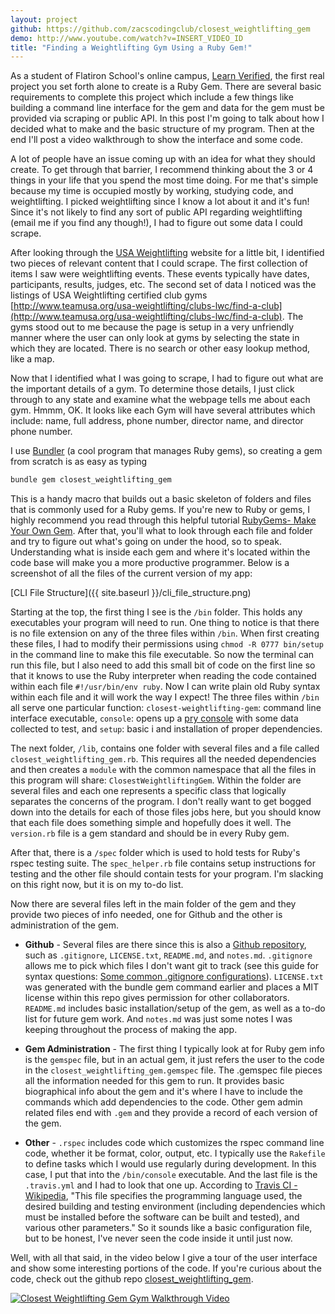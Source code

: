```yaml
---
layout: project
github: https://github.com/zacscodingclub/closest_weightlifting_gem
demo: http://www.youtube.com/watch?v=INSERT_VIDEO_ID
title: "Finding a Weightlifting Gym Using a Ruby Gem!"
---
```


As a student of Flatiron School's online campus, [Learn Verified](https://learn.co/with/zacscodingclub), the first real project you set forth alone to create is a Ruby Gem.  There are several basic requirements to complete this project which include a few things like building a command line interface for the gem and data for the gem must be provided via scraping or public API.  In this post I'm going to talk about how I decided what to make and the basic structure of my program.  Then at the end I'll post a video walkthrough to show the interface and some code.  

A lot of people have an issue coming up with an idea for what they should create.  To get through that barrier, I recommend thinking about the 3 or 4 things in your life that you spend the most time doing. For me that's simple because my time is occupied mostly by working, studying code, and weightlifting.  I picked weightlifting since I know a lot about it and it's fun! Since it's not likely to find any sort of public API regarding weightlifting (email me if you find any though!), I had to figure out some data I could scrape.

After looking through the [USA Weightlifting](http://usaweightlifting.com) website for a little bit, I identified two pieces of relevant content that I could scrape.  The first collection of items I saw were weightlifting events.  These events typically have dates, participants, results, judges, etc.  The second set of data I noticed was the listings of USA Weightlifting certified club gyms [http://www.teamusa.org/usa-weightlifting/clubs-lwc/find-a-club](http://www.teamusa.org/usa-weightlifting/clubs-lwc/find-a-club).  The gyms stood out to me because the page is setup in a very unfriendly manner where the user can only look at gyms by selecting the state in which they are located.  There is no search or other easy lookup method, like a map.

Now that I identified what I was going to scrape, I had to figure out what are the important details of a gym.  To determine those details, I just click through to any state and examine what the webpage tells me about each gym.  Hmmm, OK.  It looks like each Gym will have several attributes which include: name, full address, phone number, director name, and director phone number.

I use [Bundler](http://bundler.io/) (a cool program that manages Ruby gems), so creating a gem from scratch is as easy as typing
```bash
bundle gem closest_weightlifting_gem
```
This is a handy macro that builds out a basic skeleton of folders and files that is commonly used for a Ruby gems.  If you're new to Ruby or gems, I highly recommend you read through this helpful tutorial [RubyGems- Make Your Own Gem](http://guides.rubygems.org/make-your-own-gem/).  After that, you'll what to look through each file and folder and try to figure out what's going on under the hood, so to speak.  Understanding what is inside each gem and where it's located within the code base will make you a more productive programmer.  Below is a screenshot of all the files of the current version of my app:

[CLI File Structure]({{ site.baseurl }}/cli_file_structure.png)

Starting at the top, the first thing I see is the `/bin` folder.  This holds any executables your program will need to run.  One thing to notice is that there is no file extension on any of the three files within `/bin`.  When first creating these files, I had to modify their permissions using `chmod -R 0777 bin/setup` in the command line to make this file executable.  So now the terminal can run this file, but I also need to add this small bit of code on the first line so that it knows to use the Ruby interpreter when reading the code contained within each file `#!/usr/bin/env ruby`.  Now I can write plain old Ruby syntax within each file and it will work the way I expect!  The three files within `/bin` all serve one particular function: `closest-weightlifting-gem`: command line interface executable, `console`: opens up a [pry console](https://github.com/pry/pry) with some data collected to test,  and `setup`: basic i and installation of proper dependencies.  

The next folder, `/lib`, contains one folder with several files and a file called `closest_weightlifting_gem.rb`.  This requires all the needed dependencies and then creates a `module` with the common namespace that all the files in this program will share: `ClosestWeightliftingGem`.  Within the folder are several files and each one represents a specific class that logically separates the concerns of the program.  I don't really want to get bogged down into the details for each of those files jobs here, but you should know that each file does something simple and hopefully does it well.  The `version.rb` file is a gem standard and should be in every Ruby gem.

After that, there is a `/spec` folder which is used to hold tests for Ruby's rspec testing suite.  The `spec_helper.rb` file contains setup instructions for testing and the other file should contain tests for your program.  I'm slacking on this right now, but it is on my to-do list.

Now there are several files left in the main folder of the gem and they provide two pieces of info needed, one for Github and the other is administration of the gem.

* **Github** - Several files are there since this is also a [Github repository](https://github.com/zacscodingclub/closest_weightlifting_gem), such as `.gitignore`, `LICENSE.txt`, `README.md`, and `notes.md`.  `.gitignore` allows me to pick which files I don't want git to track (see this guide for syntax questions: [Some common .gitignore configurations](https://gist.github.com/octocat/9257657)).  `LICENSE.txt` was generated with the bundle gem command earlier and places a MIT license within this repo gives permission for other collaborators.  `README.md` includes basic installation/setup of the gem, as well as a to-do list for future gem work.  And `notes.md` was just some notes I was keeping throughout the process of making the app.  

* **Gem Administration** - The first thing I typically look at for Ruby gem info is the `gemspec` file, but in an actual gem, it just refers the user to the code in the `closest_weightlifting_gem.gemspec` file.  The .gemspec file pieces all the information needed for this gem to run.  It provides basic biographical info about the gem and it's where I have to include the commands which add dependencies to the code. Other gem admin related files end with `.gem` and they provide a record of each version of the gem.

* **Other** - `.rspec` includes code which customizes the rspec command line code, whether it be format, color, output, etc.  I typically use the `Rakefile` to define tasks which I would use regularly during development.  In this case, I put that into the `/bin/console` executable.  And the last file is the `.travis.yml` and I had to look that one up.  According to [Travis CI - Wikipedia](https://en.wikipedia.org/wiki/Travis_CI), "This file specifies the programming language used, the desired building and testing environment (including dependencies which must be installed before the software can be built and tested), and various other parameters." So it sounds like a basic configuration file, but to be honest, I've never seen the code inside it until just now.  


Well, with all that said, in the video below I give a tour of the user interface and show some interesting portions of the code.  If you're curious about the code, check out the github repo [closest_weightlifting_gem](https://github.com/zacscodingclub/closest_weightlifting_gem).


[![Closest Weightlifting Gem Gym Walkthrough Video](http://img.youtube.com/vi/INSERT_VIDEO_ID/0.jpg)](http://www.youtube.com/watch?v=INSERT_VIDEO_ID)
